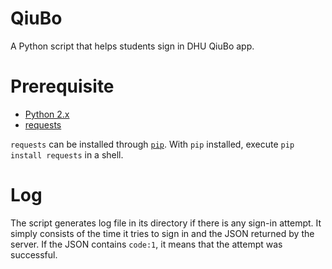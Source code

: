 # QiuBo
A Python script that helps students sign in DHU QiuBo app.

# Prerequisite
- [Python 2.x](https://www.python.org/downloads/)
- [requests](https://pypi.python.org/pypi/requests)

`requests` can be installed through [`pip`](https://pypi.python.org/pypi/pip).
With `pip` installed, execute `pip install requests` in a shell.

# Log
The script generates log file in its directory if there is any sign-in attempt.
It simply consists of the time it tries to sign in and the JSON returned by the server.
If the JSON contains `code:1`, it means that the attempt was successful.

